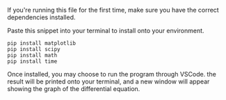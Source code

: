 If you're running this file for the first time, make sure you have the 
correct dependencies installed.

Paste this snippet into your terminal to install onto your environment.

```
pip install matplotlib
pip install scipy
pip install math
pip install time
```

Once installed, you may choose to run the program through VSCode.
the result will be printed onto your terminal, and a new window will
appear showing the graph of the differential equation.
